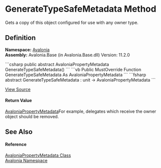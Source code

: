 # GenerateTypeSafeMetadata Method


Gets a copy of this object configured for use with any owner type.



## Definition
**Namespace:** <a href="N_Avalonia">Avalonia</a>  
**Assembly:** Avalonia.Base (in Avalonia.Base.dll) Version: 11.2.0

<Tabs groupId="api-code-preview">
<TabItem value="csharp" label="C#">
```csharp
public abstract AvaloniaPropertyMetadata GenerateTypeSafeMetadata()
```
</TabItem>
<TabItem value="vb" label="VB">
```vb
Public MustOverride Function GenerateTypeSafeMetadata As AvaloniaPropertyMetadata
```
</TabItem>
<TabItem value="fsharp" label="F#">
```fsharp
abstract GenerateTypeSafeMetadata : unit -> AvaloniaPropertyMetadata 
```
</TabItem>
</Tabs>



<a href="https://github.com/AvaloniaUI/Avalonia/tree/master/src/Avalonia.Base/AvaloniaPropertyMetadata.cs" title="View the source code">View Source</a>



#### Return Value
<a href="T_Avalonia_AvaloniaPropertyMetadata">AvaloniaPropertyMetadata</a>For example, delegates which receive the owner object should be removed.

## See Also


#### Reference
<a href="T_Avalonia_AvaloniaPropertyMetadata">AvaloniaPropertyMetadata Class</a>  
<a href="N_Avalonia">Avalonia Namespace</a>  

